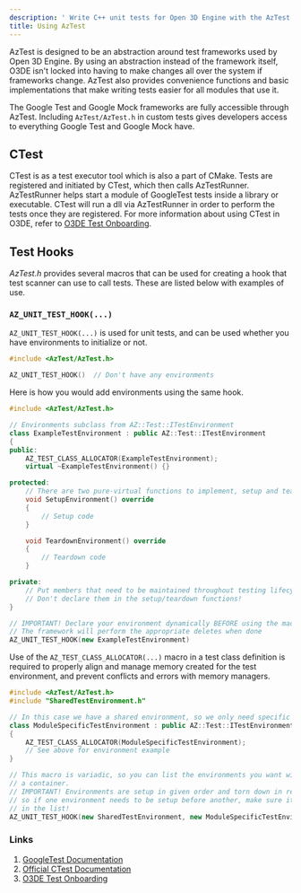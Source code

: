 ```yaml
---
description: ' Write C++ unit tests for Open 3D Engine with the AzTest framework. '
title: Using AzTest
---
```


AzTest is designed to be an abstraction around test frameworks used by Open 3D Engine. By using an abstraction instead of the framework itself, O3DE isn't locked into having to make changes all over the system if frameworks change. AzTest also provides convenience functions and basic implementations that make writing tests easier for all modules that use it.

The Google Test and Google Mock frameworks are fully accessible through AzTest. Including `AzTest/AzTest.h` in custom tests gives developers access to everything Google Test and Google Mock have.

## CTest

CTest is as a test executor tool which is also a part of CMake. Tests are registered and initiated by CTest, which then calls AzTestRunner. AzTestRunner helps start a module of GoogleTest tests inside a library or executable. CTest will run a dll via AzTestRunner in order to perform the tests once they are registered. For more information about using CTest in O3DE, refer to [O3DE Test Onboarding](/docs/user-guide/testing/getting-started/).

## Test Hooks

*AzTest.h* provides several macros that can be used for creating a hook that test scanner can use to call tests. These are listed below with examples of use.

### `AZ_UNIT_TEST_HOOK(...)`

`AZ_UNIT_TEST_HOOK(...)` is used for unit tests, and can be used whether you have environments to initialize or not.

```cpp
#include <AzTest/AzTest.h>

AZ_UNIT_TEST_HOOK()  // Don't have any environments
```

Here is how you would add environments using the same hook.

```cpp
#include <AzTest/AzTest.h>

// Environments subclass from AZ::Test::ITestEnvironment
class ExampleTestEnvironment : public AZ::Test::ITestEnvironment
{
public:
    AZ_TEST_CLASS_ALLOCATOR(ExampleTestEnvironment);
    virtual ~ExampleTestEnvironment() {}

protected:
    // There are two pure-virtual functions to implement, setup and teardown
    void SetupEnvironment() override
    {
        // Setup code
    }

    void TeardownEnvironment() override
    {
        // Teardown code
    }

private:
    // Put members that need to be maintained throughout testing lifecycle here
    // Don't declare them in the setup/teardown functions!
}

// IMPORTANT! Declare your environment dynamically BEFORE using the macro
// The framework will perform the appropriate deletes when done
AZ_UNIT_TEST_HOOK(new ExampleTestEnvironment)
```

Use of the `AZ_TEST_CLASS_ALLOCATOR(...)` macro in a test class definition is required to properly align and manage memory created for the test environment, and prevent conflicts and errors with memory managers.

```cpp
#include <AzTest/AzTest.h>
#include "SharedTestEnvironment.h"

// In this case we have a shared environment, so we only need specific setup here
class ModuleSpecificTestEnvironment : public AZ::Test::ITestEnvironment
{
    AZ_TEST_CLASS_ALLOCATOR(ModuleSpecificTestEnvironment);
    // See above for environment example
}

// This macro is variadic, so you can list the environments you want without declaring
// a container.
// IMPORTANT! Environments are setup in given order and torn down in reverse order,
// so if one environment needs to be setup before another, make sure it comes first
// in the list!
AZ_UNIT_TEST_HOOK(new SharedTestEnvironment, new ModuleSpecificTestEnvironment)
```

### Links

1. [GoogleTest Documentation](https://github.com/google/googletest)
1. [Official CTest Documentation](https://cmake.org/cmake/help/latest/manual/ctest.1.html)
1. [O3DE Test Onboarding](/docs/user-guide/testing/getting-started)
